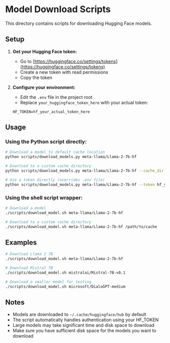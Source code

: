 # Model Download Scripts

This directory contains scripts for downloading Hugging Face models.

## Setup

1. **Get your Hugging Face token:**
   - Go to [https://huggingface.co/settings/tokens](https://huggingface.co/settings/tokens)
   - Create a new token with read permissions
   - Copy the token

2. **Configure your environment:**
   - Edit the `.env` file in the project root
   - Replace `your_huggingface_token_here` with your actual token:
   ```
   HF_TOKEN=hf_your_actual_token_here
   ```

## Usage

### Using the Python script directly:

```bash
# Download a model to default cache location
python scripts/download_models.py meta-llama/Llama-2-7b-hf

# Download to a custom cache directory
python scripts/download_models.py meta-llama/Llama-2-7b-hf --cache_dir /path/to/cache

# Use a token directly (overrides .env file)
python scripts/download_models.py meta-llama/Llama-2-7b-hf --token hf_your_token
```

### Using the shell script wrapper:

```bash
# Download a model
./scripts/download_model.sh meta-llama/Llama-2-7b-hf

# Download to a custom cache directory
./scripts/download_model.sh meta-llama/Llama-2-7b-hf /path/to/cache
```

## Examples

```bash
# Download Llama 2 7B
./scripts/download_model.sh meta-llama/Llama-2-7b-hf

# Download Mistral 7B
./scripts/download_model.sh mistralai/Mistral-7B-v0.1

# Download a smaller model for testing
./scripts/download_model.sh microsoft/DialoGPT-medium
```

## Notes

- Models are downloaded to `~/.cache/huggingface/hub` by default
- The script automatically handles authentication using your HF_TOKEN
- Large models may take significant time and disk space to download
- Make sure you have sufficient disk space for the models you want to download 